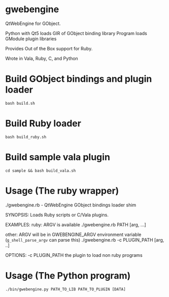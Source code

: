 # gwebengine
QtWebEngine for GObject.

Python with Qt5 loads GIR of GObject binding library
Program loads GModule plugin libraries

Provides Out of the Box support for Ruby.

Wrote in Vala, Ruby, C, and Python

# Build GObject bindings and plugin loader
`bash build.sh`

# Build Ruby loader
`bash build_ruby.sh`

# Build sample vala plugin
`cd sample && bash build_vala.sh`

# Usage (The ruby wrapper)
./gwebengine.rb - QtWebEngine GObject bindings loader shim

SYNOPSIS:
  Loads Ruby scripts or C/Vala plugins.

EXAMPLES:
  ruby: ARGV is available
    ./gwebengine.rb PATH [arg, ...]

  other: ARGV will be in GWEBENGINE_ARGV environment variable (`g_shell_parse_argv` can parse this)
    ./gwebengine.rb -c PLUGIN_PATH [arg, ..]

OPTIONS:
  -c PLUGIN_PATH     the plugin to load non ruby programs

# Usage (The Python program)
`./bin/gwebengine.py PATH_TO_LIB PATH_TO_PLUGIN [DATA]`
